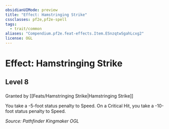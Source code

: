 ```yaml
---
obsidianUIMode: preview
title: "Effect: Hamstringing Strike"
cssclasses: pf2e,pf2e-spell
tags:
  - trait/common
aliases: "Compendium.pf2e.feat-effects.Item.ESnzqtwSgahLcxg2"
license: OGL
---
```

# Effect: Hamstringing Strike
## Level 8
### 






Granted by [[Feats/Hamstringing Strike|Hamstringing Strike]]

You take a -5-foot status penalty to Speed. On a Critical Hit, you take a -10-foot status penalty to Speed.

*Source: Pathfinder Kingmaker*
*OGL*